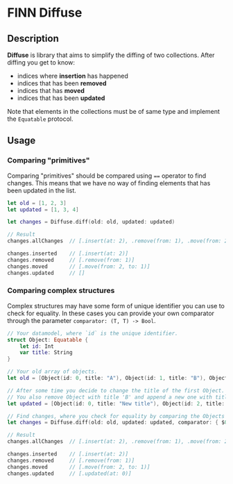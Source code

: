 # FINN Diffuse

## Description
**Diffuse** is library that aims to simplify the diffing of two collections. After diffing you get to know:

- indices where **insertion** has happened
- indices that has been **removed**
- indices that has **moved**
- indices that has been **updated**

Note that elements in the collections must be of same type and implement the `Equatable` protocol.


## Usage
### Comparing "primitives"

Comparing "primitives" should be compared using `==` operator to find changes. This means that we have no way of finding elements that has been updated in the list.

```swift
let old = [1, 2, 3]
let updated = [1, 3, 4]

let changes = Diffuse.diff(old: old, updated: updated)

// Result
changes.allChanges 	// [.insert(at: 2), .remove(from: 1), .move(from: 2, to: 1)]

changes.inserted 	// [.insert(at: 2)]
changes.removed 	// [.remove(from: 1)]
changes.moved 		// [.move(from: 2, to: 1)]
changes.updated 	// []
```


### Comparing complex structures

Complex structures may have some form of unique identifier you can use to check for equality. In these cases you can provide your own comparator through the parameter `comparator: (T, T) -> Bool`.

```swift
// Your datamodel, where `id` is the unique identifier.
struct Object: Equatable {
	let id: Int
	var title: String
}

// Your old array of objects.
let old = [Object(id: 0, title: "A"), Object(id: 1, title: "B"), Object(id: 2, title: "C")]

// After some time you decide to change the title of the first Object.
// You also remove Object with title 'B' and append a new one with title 'D'.
let updated = [Object(id: 0, title: "New title"), Object(id: 2, title: "C"), Object(id: 3, title: "D")]

// Find changes, where you check for equality by comparing the Objects `id`'s.
let changes = Diffuse.diff(old: old, updated: updated, comparator: { $0.id == $1.id })

// Result
changes.allChanges 	// [.insert(at: 2), .remove(from: 1), .move(from: 2, to: 1), .updated(at: 0)]

changes.inserted 	// [.insert(at: 2)]
changes.removed 	// [.remove(from: 1)]
changes.moved 		// [.move(from: 2, to: 1)]
changes.updated 	// [.updated(at: 0)]
```

